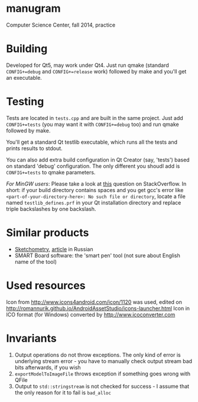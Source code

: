 manugram
========

Computer Science Center, fall 2014, practice

Building
========

Developed for Qt5, may work under Qt4. Just run qmake (standard `CONFIG+=debug` and `CONFIG+=release` work)
followed by make and you'll get an executable.

Testing
=======

Tests are located in `tests.cpp` and are built in the same project. Just add `CONFIG+=tests`
(you may want it with `CONFIG+=debug` too) and run qmake followed by make.

You'll get a standard Qt testlib executable, which runs all the tests and prints results to stdout.

You can also add extra build configuration in Qt Creator (say, 'tests') based on standard 'debug' configuration.
The only different you shoudl add is `CONFIG+=tests` to qmake parameters.

_For MinGW users_: Please take a look at [this](http://stackoverflow.com/questions/16611108/qt-creator-unit-test-project)
  question on StackOverflow. In short: if your build directory contains spaces and you get gcc's error
  like `<part-of-your-directory-here>: No such file or directory`, locate a file named `testlib_defines.prf`
  in your Qt installation directory and replace triple backslashes by one backslash.

Similar products
================
* <a href="http://sketchometry.org">Sketchometry</a>, <a href="http://habrahabr.ru/post/239259/">article</a> in Russian
* SMART Board software: the 'smart pen' tool (not sure about English name of the tool)

Used resources
==============
Icon from http://www.icons4android.com/icon/1120 was used, edited on http://romannurik.github.io/AndroidAssetStudio/icons-launcher.html
Icon in ICO format (for Windows) converted by http://www.icoconverter.com

Invariants
==========
1. Output operations do not throw exceptions. The only kind of error is underlying stream error - you have to manually check output stream bad bits afterwards, if you wish
2. `exportModelToImageFile` throws exception if something goes wrong with QFile
3. Output to `std::stringstream` is not checked for success - I assume that the only reason for it to fail is `bad_alloc`

